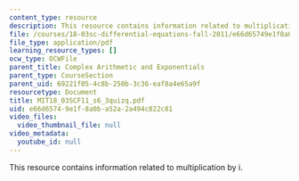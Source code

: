 ```yaml
---
content_type: resource
description: This resource contains information related to multiplication by i.
file: /courses/18-03sc-differential-equations-fall-2011/e66d65749e1f8a0ba52a2a494c822c81_MIT18_03SCF11_s6_3quizq.pdf
file_type: application/pdf
learning_resource_types: []
ocw_type: OCWFile
parent_title: Complex Arithmetic and Exponentials
parent_type: CourseSection
parent_uid: 69221f05-4c8b-250b-3c36-eaf8a4e65a9f
resourcetype: Document
title: MIT18_03SCF11_s6_3quizq.pdf
uid: e66d6574-9e1f-8a0b-a52a-2a494c822c81
video_files:
  video_thumbnail_file: null
video_metadata:
  youtube_id: null
---
```

This resource contains information related to multiplication by i.

